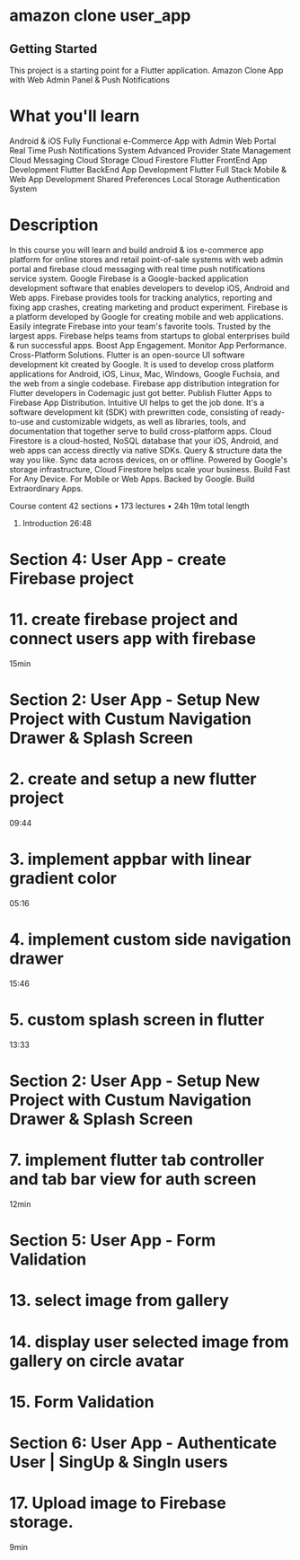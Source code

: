 # amazon clone user_app

## Getting Started

This project is a starting point for a Flutter application.
Amazon Clone App with Web Admin Panel & Push Notifications

# What you'll learn
Android & iOS Fully Functional e-Commerce App with Admin Web Portal
Real Time Push Notifications System
Advanced Provider State Management
Cloud Messaging
Cloud Storage
Cloud Firestore
Flutter FrontEnd App Development
Flutter BackEnd App Development
Flutter Full Stack Mobile & Web App Development
Shared Preferences
Local Storage
Authentication System

# Description
In this course you will learn and build android & ios e-commerce app platform for online stores and retail point-of-sale systems with web admin portal and firebase cloud messaging with real time push notifications service system.
Google Firebase is a Google-backed application development software that enables developers to develop iOS, Android and Web apps. Firebase provides tools for tracking analytics, reporting and fixing app crashes, creating marketing and product experiment. Firebase is a platform developed by Google for creating mobile and web applications. Easily integrate Firebase into your team's favorite tools. Trusted by the largest apps. Firebase helps teams from startups to global enterprises build & run successful apps. Boost App Engagement. Monitor App Performance. Cross-Platform Solutions.
Flutter is an open-source UI software development kit created by Google. It is used to develop cross platform applications for Android, iOS, Linux, Mac, Windows, Google Fuchsia, and the web from a single codebase. Firebase app distribution integration for Flutter developers in Codemagic just got better. Publish Flutter Apps to Firebase App Distribution. Intuitive UI helps to get the job done. It's a software development kit (SDK) with prewritten code, consisting of ready-to-use and customizable widgets, as well as libraries, tools, and documentation that together serve to build cross-platform apps.
Cloud Firestore is a cloud-hosted, NoSQL database that your iOS, Android, and web apps can access directly via native SDKs. Query & structure data the way you like. Sync data across devices, on or offline. Powered by Google's storage infrastructure, Cloud Firestore helps scale your business. Build Fast For Any Device. For Mobile or Web Apps. Backed by Google. Build Extraordinary Apps.

Course content
42 sections • 173 lectures • 24h 19m total length
1. Introduction
   26:48

# Section 4: User App - create Firebase project
# 11. create firebase project and connect users app with firebase
15min


# Section 2: User App - Setup New Project with Custum Navigation Drawer & Splash Screen
# 2. create and setup a new flutter project
09:44
# 3. implement appbar with linear gradient color
05:16
# 4. implement custom side navigation drawer
15:46
# 5. custom splash screen in flutter
13:33

# Section 2: User App - Setup New Project with Custum Navigation Drawer & Splash Screen
# 7. implement flutter tab controller and tab bar view for auth screen
12min
# Section 5: User App -  Form Validation
# 13. select image from gallery
# 14. display user selected image from gallery on circle avatar
# 15. Form Validation

# Section 6: User App -  Authenticate User | SingUp & SingIn users
# 17. Upload image to Firebase storage.
9min
